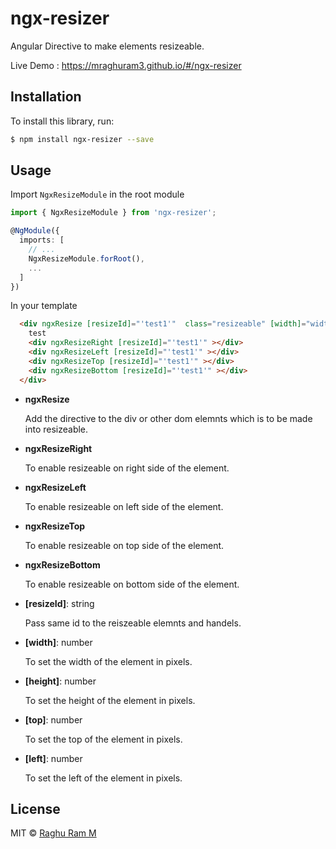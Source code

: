 # ngx-resizer

Angular Directive to make elements resizeable.

Live Demo : https://mraghuram3.github.io/#/ngx-resizer

## Installation

To install this library, run:

```bash
$ npm install ngx-resizer --save
```

## Usage

Import `NgxResizeModule` in the root module

```ts
import { NgxResizeModule } from 'ngx-resizer';

@NgModule({
  imports: [
    // ...
    NgxResizeModule.forRoot(),
    ...
  ]
})
```

In your template

```html
  <div ngxResize [resizeId]="'test1'"  class="resizeable" [width]="width" [height]="height" [left]="left" [top]="top">
    test
    <div ngxResizeRight [resizeId]="'test1'" ></div>
    <div ngxResizeLeft [resizeId]="'test1'" ></div>
    <div ngxResizeTop [resizeId]="'test1'" ></div>
    <div ngxResizeBottom [resizeId]="'test1'" ></div>
  </div>
```
- **ngxResize**

    Add the directive to the div or other dom elemnts which is to be made into resizeable.

- **ngxResizeRight**

    To enable resizeable on right side of the element.

- **ngxResizeLeft**

    To enable resizeable on left side of the element.

- **ngxResizeTop**

    To enable resizeable on top side of the element.

- **ngxResizeBottom**

    To enable resizeable on bottom side of the element.

- **[resizeId]**: string

  Pass same id to the reiszeable elemnts and handels. 

- **[width]**: number

  To set the width of the element in pixels.

- **[height]**: number

  To set the height of the element in pixels. 

- **[top]**: number

  To set the top of the element in pixels.

- **[left]**: number

  To set the left of the element in pixels.

## License

MIT © [Raghu Ram M](mailto:mraghuram3@gmail.com)